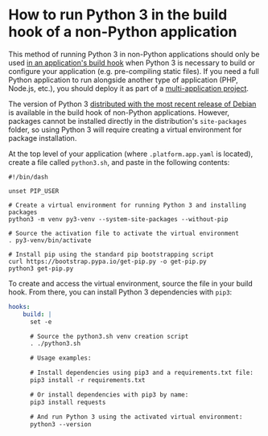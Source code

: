 # How to run Python 3 in the build hook of a non-Python application

This method of running Python 3 in non-Python applications should only be used [in an application's build hook](/configuration/app/build.md#build-hook) when Python 3 is necessary to build or configure your application (e.g. pre-compiling static files). If you need a full Python application to run alongside another type of application (PHP, Node.js, etc.), you should deploy it as part of a [multi-application project](/configuration/app/multi-app.md).

The version of Python 3 [distributed with the most recent release of Debian](https://wiki.debian.org/Python#Supported_Python_Versions) is available in the build hook of non-Python applications. However, packages cannot be installed directly in the distribution's `site-packages` folder, so using Python 3 will require creating a virtual environment for package installation.

At the top level of your application (where `.platform.app.yaml` is located), create a file called `python3.sh`, and paste in the following contents:

```shell
#!/bin/dash

unset PIP_USER

# Create a virtual environment for running Python 3 and installing packages
python3 -m venv py3-venv --system-site-packages --without-pip

# Source the activation file to activate the virtual environment
. py3-venv/bin/activate

# Install pip using the standard pip bootstrapping script
curl https://bootstrap.pypa.io/get-pip.py -o get-pip.py
python3 get-pip.py
```

To create and access the virtual environment, source the file in your build hook. From there, you can install Python 3 dependencies with `pip3`:

```yaml
hooks:
    build: |
      set -e

      # Source the python3.sh venv creation script
      . ./python3.sh

      # Usage examples:

      # Install dependencies using pip3 and a requirements.txt file:
      pip3 install -r requirements.txt

      # Or install dependencies with pip3 by name:
      pip3 install requests

      # And run Python 3 using the activated virtual environment:
      python3 --version
```
